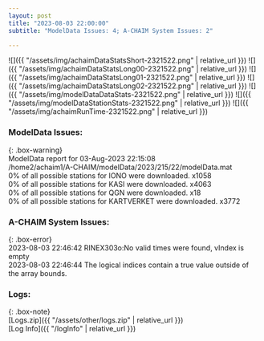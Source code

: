 ```yaml
---
layout: post
title: "2023-08-03 22:00:00"
subtitle: "ModelData Issues: 4; A-CHAIM System Issues: 2"

---
```


![]({{ "/assets/img/achaimDataStatsShort-2321522.png" | relative_url }})
![]({{ "/assets/img/achaimDataStatsLong00-2321522.png" | relative_url }})
![]({{ "/assets/img/achaimDataStatsLong01-2321522.png" | relative_url }})
![]({{ "/assets/img/achaimDataStatsLong02-2321522.png" | relative_url }})
![]({{ "/assets/img/modelDataDataStats-2321522.png" | relative_url }})
![]({{ "/assets/img/modelDataStationStats-2321522.png" | relative_url }})
![]({{ "/assets/img/achaimRunTime-2321522.png" | relative_url }})


### ModelData Issues:  
  
{: .box-warning}  
 ModelData report for 03-Aug-2023 22:15:08   
 /home2/achaim1/A-CHAIM/modelData/2023/215/22/modelData.mat   
 0% of all possible stations for IONO were downloaded. x1058   
 0% of all possible stations for KASI were downloaded. x4063   
 0% of all possible stations for QGN were downloaded. x18   
 0% of all possible stations for KARTVERKET were downloaded. x3772   
  
### A-CHAIM System Issues:  
  
{: .box-error}  
2023-08-03 22:46:42 RINEX303o:No valid times were found, vIndex is empty  
2023-08-03 22:46:44 The logical indices contain a true value outside of the array bounds.  

### Logs:  
  
{: .box-note}  
[Logs.zip]({{ "/assets/other/logs.zip" | relative_url }})  
[Log Info]({{ "/logInfo" | relative_url }})  
